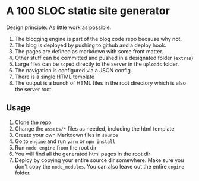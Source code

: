 # A 100 SLOC static site generator

Design principle: As little work as possible.

1. The blogging engine is part of the blog code repo because why not.
2. The blog is deployed by pushing to github and a deploy hook.
3. The pages are defined as markdown with some front matter.
4. Other stuff can be committed and pushed in a designated folder (`extras`)
5. Large files can be `scp`ed directly to the server in the `uploads` folder.
6. The navigation is configured via a JSON config.
7. There is a single HTML template
8. The output is a bunch of HTML files in the root directory which is also the server root.

## Usage

1. Clone the repo
2. Change the `assets/*` files as needed, including the html template
3. Create your own Markdown files in `source`
4. Go to `engine` and run `yarn` or `npm install`
5. Run `node engine` from the root dir
6. You will find all the generated html pages in the root dir
7. Deploy by copying your entire source dir somewhere. Make sure you don't copy the `node_modules`. You can also leave out the entire `engine` folder.



